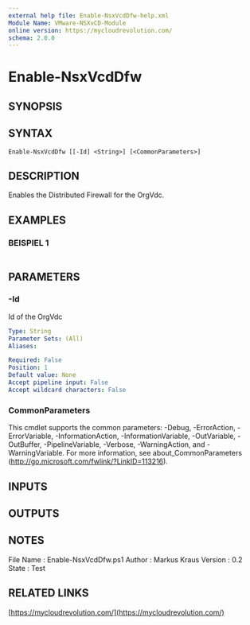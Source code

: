 ```yaml
---
external help file: Enable-NsxVcdDfw-help.xml
Module Name: VMware-NSXvCD-Module
online version: https://mycloudrevolution.com/
schema: 2.0.0
---
```


# Enable-NsxVcdDfw

## SYNOPSIS

## SYNTAX

```
Enable-NsxVcdDfw [[-Id] <String>] [<CommonParameters>]
```

## DESCRIPTION
Enables the Distributed Firewall for the OrgVdc.

## EXAMPLES

### BEISPIEL 1
```

```

## PARAMETERS

### -Id
Id of the OrgVdc

```yaml
Type: String
Parameter Sets: (All)
Aliases:

Required: False
Position: 1
Default value: None
Accept pipeline input: False
Accept wildcard characters: False
```

### CommonParameters
This cmdlet supports the common parameters: -Debug, -ErrorAction, -ErrorVariable, -InformationAction, -InformationVariable, -OutVariable, -OutBuffer, -PipelineVariable, -Verbose, -WarningAction, and -WarningVariable.
For more information, see about_CommonParameters (http://go.microsoft.com/fwlink/?LinkID=113216).

## INPUTS

## OUTPUTS

## NOTES
File Name  : Enable-NsxVcdDfw.ps1
Author     : Markus Kraus
Version    : 0.2
State      : Test

## RELATED LINKS

[https://mycloudrevolution.com/](https://mycloudrevolution.com/)


